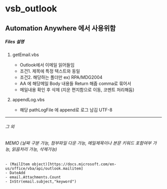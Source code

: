 # vsb_outlook

## Automation Anywhere 에서 사용위함

##### Files 설명

1. getEmail.vbs
    - Outlook에서 이메일 읽어들임 
    - 조건1. 제목에 특정 텍스트와 동일
    - 조건2. 해당하는 폴더만 ex) RPA/MDG2004
    - AA 에 해당메일 Body 내용들 Return 해줌 comma로 묶어서
    - 메일내용 확인 후 삭제 (지운 편지함으로 이동, 코멘트 처리해둠)

2. appendLog.vbs
    - 해당 pathLogFile 에 append로 로그 남김 UTF-8


---
###### 그 외
###### MEMO (날짜 구분 가능, 첨부파일 다운 가능, 메일제목이나 본문 키워드 포함여부 가능, 읽음처리 가능, 삭제가능)
    - (MailItem object)[https://docs.microsoft.com/en-us/office/vba/api/outlook.mailitem]
    - DateAdd
    - email.Attachments.Count
    - InStr(email.subject,"keyword")